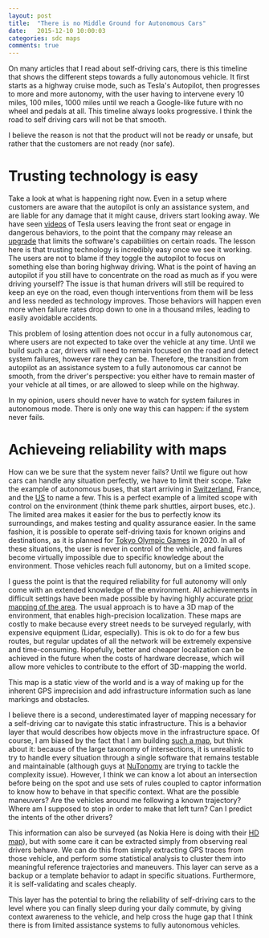 ```yaml
---
layout: post
title:  "There is no Middle Ground for Autonomous Cars"
date:   2015-12-10 10:00:03
categories: sdc maps
comments: true
---
```


On many articles that I read about self-driving cars, there is this timeline that shows the different steps towards a fully autonomous vehicle. It first starts as a highway cruise mode, such as Tesla's Autopilot, then progresses to more and more autonomy, with the user having to intervene every 10 miles, 100 miles, 1000 miles until we reach a Google-like future with no wheel and pedals at all. This timeline always looks progressive. I think the road to self driving cars will not be that smooth.

I believe the reason is not that the product will not be ready or unsafe, but rather that the customers are not ready (nor safe).

# Trusting technology is easy
Take a look at what is happening right now. Even in a setup where customers are aware that the autopilot is only an assistance system, and are liable for any damage that it might cause, drivers start looking away. We have seen [videos][tesla backseat] of Tesla users leaving the front seat or engage in dangerous behaviors, to the point that the company may release an [upgrade][tesla upgrade] that limits the software's capabilities on certain roads. The lesson here is that trusting technology is incredibly easy once we see it working. The users are not to blame if they toggle the autopilot to focus on something else than boring highway driving. What is the point of having an autopilot if you still have to concentrate on the road as much as if you were driving yourself? The issue is that human drivers will still be required to keep an eye on the road, even though interventions from them will be less and less needed as technology improves. Those behaviors will happen even more when failure rates drop down to one in a thousand miles, leading to easily avoidable accidents.

This problem of losing attention does not occur in a fully autonomous car, where users are not expected to take over the vehicle at any time. Until we build such a car, drivers will need to remain focused on the road and detect system failures, however rare they can be. Therefore, the transition from autopilot as an assistance system to a fully autonomous car cannot be smooth, from the driver's perspective: you either have to remain master of your vehicle at all times, or are allowed to sleep while on the highway.

In my opinion, users should never have to watch for system failures in autonomous mode. There is only one way this can happen: if the system never fails.

# Achieveing reliability with maps
How can we be sure that the system never fails? Until we figure out how cars can handle any situation perfectly, we have to limit their scope.
Take the example of autonomous buses, that start arriving in [Switzerland][swiss buses], France, and the [US][us buses] to name a few. This is a perfect example of a limited scope with control on the environment (think theme park shuttles, airport buses, etc.). The limited area makes it easier for the bus to perfectly know its surroundings, and makes testing and quality assurance easier. In the same fashion, it is possible to operate self-driving taxis for known origins and destinations, as it is planned for [Tokyo Olympic Games][tokyo games] in 2020. In all of these situations, the user is never in control of the vehicle, and failures become virtually impossible due to specific knowledge about the environment. Those vehicles reach full autonomy, but on a limited scope.

I guess the point is that the required reliability for full autonomy will only come with an extended knowledge of the environment. All achievements in difficult settings have been made possible by having highly accurate [prior mapping of the area][mapping]. The usual approach is to have a 3D map of the environment, that enables high-precision localization. These maps are costly to make because every street needs to be surveyed regularly, with expensive equipment (Lidar, especially). This is ok to do for a few bus routes, but regular updates of all the network will be extremely expensive and time-consuming. Hopefully, better and cheaper localization can be achieved in the future when the costs of hardware decrease, which will allow more vehicles to contribute to the effort of 3D-mapping the world.

This map is a static view of the world and is a way of making up for the inherent GPS imprecision and add infrastructure information such as lane markings and obstacles. 

I believe there is a second, underestimated layer of mapping necessary for a self-driving car to navigate this static infrastructure. This is a behavior layer that would describes how objects move in the infrastructure space. Of course, I am biased by the fact that I am building [such a map][vds], but think about it: because of the large taxonomy of intersections, it is unrealistic to try to handle every situation through a single software that remains testable and maintainable (although guys at [NuTonomy][nutonomy] are trying to tackle the complexity issue). However, I think we can know a lot about an intersection before being on the spot and use sets of rules coupled to captor information to know how to behave in that specific context. What are the possible maneuvers? Are the vehicles around me following a known trajectory? Where am I supposed to stop in order to make that left turn? Can I predict the intents of the other drivers?

This information can also be surveyed (as Nokia Here is doing with their [HD map][hd map]), but with some care it can be extracted simply from observing real drivers behave. We can do this from simply extracting GPS traces from those vehicle, and perform some statistical analysis to cluster them into meaningful reference trajectories and maneuvers. This layer can serve as a backup or a template behavior to adapt in specific situations. Furthermore, it is self-validating and scales cheaply. 

This layer has the potential to bring the reliability of self-driving cars to the level where you can finally sleep during your daily commute, by giving context awareness to the vehicle, and help cross the huge gap that I think there is from limited assistance systems to fully autonomous vehicles.

[tesla backseat]: https://youtu.be/-okFVuHlxII?t=50
[tesla upgrade]: http://mashable.com/2015/12/11/tesla-restrict-autopilot-report/
[swiss buses]: http://www.digitaltrends.com/cars/first-autonomous-buses-debut-in-spring-2016/
[us buses]: http://gizmodo.com/the-uss-first-autonomous-buses-will-drive-around-a-cali-1734989938
[tokyo games]: http://www.japantimes.co.jp/news/2015/10/04/business/tech/self-driving-cars-let-tourists-ride-tokyo-2020-abe-says/#.VnSIOnUrI8o
[mapping]: http://www.gizmag.com/self-driving-car-mexico/40013/
[vds]: http://www.vds-corp.com/products/
[nutonomy]: http://nutonomy.com/
[hd map]: http://www.slashgear.com/inside-the-nokia-here-hd-maps-putting-google-on-notice-18325742/


